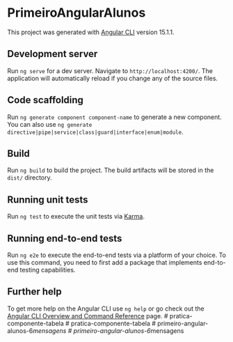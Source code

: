 # PrimeiroAngularAlunos

This project was generated with [Angular CLI](https://github.com/angular/angular-cli) version 15.1.1.

## Development server

Run `ng serve` for a dev server. Navigate to `http://localhost:4200/`. The application will automatically reload if you change any of the source files.

## Code scaffolding

Run `ng generate component component-name` to generate a new component. You can also use `ng generate directive|pipe|service|class|guard|interface|enum|module`.

## Build

Run `ng build` to build the project. The build artifacts will be stored in the `dist/` directory.

## Running unit tests

Run `ng test` to execute the unit tests via [Karma](https://karma-runner.github.io).

## Running end-to-end tests

Run `ng e2e` to execute the end-to-end tests via a platform of your choice. To use this command, you need to first add a package that implements end-to-end testing capabilities.

## Further help

To get more help on the Angular CLI use `ng help` or go check out the [Angular CLI Overview and Command Reference](https://angular.io/cli) page.
#   p r a t i c a - c o m p o n e n t e - t a b e l a  
 #   p r a t i c a - c o m p o n e n t e - t a b e l a  
 #   p r i m e i r o - a n g u l a r - a l u n o s - 6 _ m e n s a g e n s  
 #   p r i m e i r o - a n g u l a r - a l u n o s - 6 _ m e n s a g e n s  
 